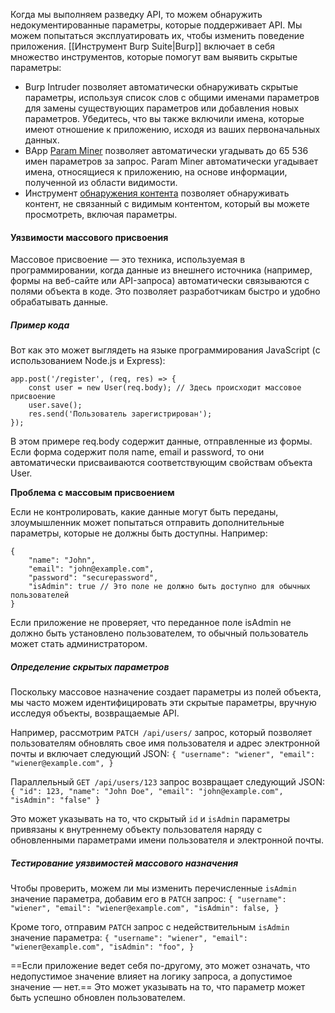 
Когда мы выполняем разведку API, то можем обнаружить недокументированные параметры, которые поддерживает API. Мы можем попытаться эксплуатировать их, чтобы изменить поведение приложения. 
[[Инструмент Burp Suite|Burp]] включает в себя множество инструментов, которые помогут вам выявить скрытые параметры:
- Burp Intruder позволяет автоматически обнаруживать скрытые параметры, используя список слов с общими именами параметров для замены существующих параметров или добавления новых параметров. Убедитесь, что вы также включили имена, которые имеют отношение к приложению, исходя из ваших первоначальных данных.
- BApp [Param Miner](https://portswigger.net/bappstore/17d2949a985c4b7ca092728dba871943) позволяет автоматически угадывать до 65 536 имен параметров за запрос. Param Miner автоматически угадывает имена, относящиеся к приложению, на основе информации, полученной из области видимости.
- Инструмент [обнаружения контента](https://portswigger.net/burp/documentation/desktop/tools/engagement-tools/content-discovery) позволяет обнаруживать контент, не связанный с видимым контентом, который вы можете просмотреть, включая параметры.

#### Уязвимости массового присвоения
Массовое присвоение — это техника, используемая в программировании, когда данные из внешнего источника (например, формы на веб-сайте или API-запроса) автоматически связываются с полями объекта в коде. Это позволяет разработчикам быстро и удобно обрабатывать данные.
##### Пример кода
Вот как это может выглядеть на языке программирования JavaScript (с использованием Node.js и Express):
```
app.post('/register', (req, res) => {
    const user = new User(req.body); // Здесь происходит массовое присвоение
    user.save();
    res.send('Пользователь зарегистрирован');
});
```
В этом примере req.body содержит данные, отправленные из формы. Если форма содержит поля name, email и password, то они автоматически присваиваются соответствующим свойствам объекта User.

**Проблема с массовым присвоением**

Если не контролировать, какие данные могут быть переданы, злоумышленник может попытаться отправить дополнительные параметры, которые не должны быть доступны. Например:
```
{
    "name": "John",
    "email": "john@example.com",
    "password": "securepassword",
    "isAdmin": true // Это поле не должно быть доступно для обычных пользователей
}
```
Если приложение не проверяет, что переданное поле isAdmin не должно быть установлено пользователем, то обычный пользователь может стать администратором.
##### Определение скрытых параметров
Поскольку массовое назначение создает параметры из полей объекта, мы часто можем идентифицировать эти скрытые параметры, вручную исследуя объекты, возвращаемые API.

Например, рассмотрим `PATCH /api/users/` запрос, который позволяет пользователям обновлять свое имя пользователя и адрес электронной почты и включает следующий JSON: `{ "username": "wiener", "email": "wiener@example.com", }`

Параллельный `GET /api/users/123` запрос возвращает следующий JSON:
`{ "id": 123, "name": "John Doe", "email": "john@example.com", "isAdmin": "false" }`

Это может указывать на то, что скрытый `id` и `isAdmin` параметры привязаны к внутреннему объекту пользователя наряду с обновленными параметрами имени пользователя и электронной почты.
##### Тестирование уязвимостей массового назначения
Чтобы проверить, можем ли мы изменить перечисленные `isAdmin` значение параметра, добавим его в `PATCH` запрос:
`{ "username": "wiener", "email": "wiener@example.com", "isAdmin": false, }`

Кроме того, отправим `PATCH` запрос с недействительным `isAdmin` значение параметра:
`{ "username": "wiener", "email": "wiener@example.com", "isAdmin": "foo", }`

==Если приложение ведет себя по-другому, это может означать, что недопустимое значение влияет на логику запроса, а допустимое значение — нет.== Это может указывать на то, что параметр может быть успешно обновлен пользователем.
